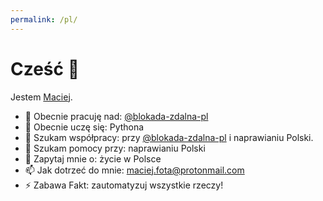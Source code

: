 ```yaml
---
permalink: /pl/
---
```


# Cześć <span aria-label="macha ręka" role="img">👋</span>

Jestem <a href="https://github.com/macij-fota-1976">Maciej</a>.

- 🔭 Obecnie pracuję nad: <a href="https://github.com/blokada-zdalna-pl" title="blokada-zdalna-pl">@blokada-zdalna-pl</a>
- 🌱 Obecnie uczę się: Pythona
- 👯 Szukam współpracy: przy <a href="https://github.com/blokada-zdalna-pl" title="blokada-zdalna-pl">@blokada-zdalna-pl</a> i naprawianiu Polski.
- 🤔 Szukam pomocy przy: naprawianiu Polski
- 💬 Zapytaj mnie o: życie w Polsce
- 📫 Jak dotrzeć do mnie: maciej.fota@protonmail.com
- ⚡ Zabawa Fakt: zautomatyzuj wszystkie rzeczy!

